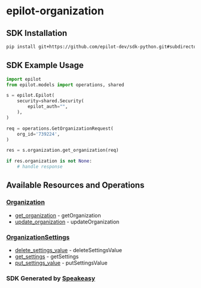 # epilot-organization

<!-- Start SDK Installation -->
## SDK Installation

```bash
pip install git+https://github.com/epilot-dev/sdk-python.git#subdirectory=organization
```
<!-- End SDK Installation -->

## SDK Example Usage
<!-- Start SDK Example Usage -->


```python
import epilot
from epilot.models import operations, shared

s = epilot.Epilot(
    security=shared.Security(
        epilot_auth="",
    ),
)

req = operations.GetOrganizationRequest(
    org_id='739224',
)

res = s.organization.get_organization(req)

if res.organization is not None:
    # handle response
```
<!-- End SDK Example Usage -->

<!-- Start SDK Available Operations -->
## Available Resources and Operations


### [Organization](docs/sdks/organization/README.md)

* [get_organization](docs/sdks/organization/README.md#get_organization) - getOrganization
* [update_organization](docs/sdks/organization/README.md#update_organization) - updateOrganization

### [OrganizationSettings](docs/sdks/organizationsettings/README.md)

* [delete_settings_value](docs/sdks/organizationsettings/README.md#delete_settings_value) - deleteSettingsValue
* [get_settings](docs/sdks/organizationsettings/README.md#get_settings) - getSettings
* [put_settings_value](docs/sdks/organizationsettings/README.md#put_settings_value) - putSettingsValue
<!-- End SDK Available Operations -->

### SDK Generated by [Speakeasy](https://docs.speakeasyapi.dev/docs/using-speakeasy/client-sdks)
